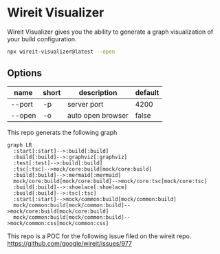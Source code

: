 # Wireit Visualizer

Wireit Visualizer gives you the ability to generate a graph visualization of your build configuration.

```bash
npx wireit-visualizer@latest --open
```

## Options

| name   | short | description       | default |
| ------ | ----- | ----------------- | ------- |
| --port | -p    | server port       | 4200    |
| --open | -o    | auto open browser | false   |

This repo generats the following graph

```mermaid
graph LR
  :start[:start]-->:build[:build]
  :build[:build]-->:graphviz[:graphviz]
  :test[:test]-->:build[:build]
  :tsc[:tsc]-->mock/core:build[mock/core:build]
  :build[:build]-->:mermaid[:mermaid]
  mock/core:build[mock/core:build]-->mock/core:tsc[mock/core:tsc]
  :build[:build]-->:shoelace[:shoelace]
  :build[:build]-->:tsc[:tsc]
  :start[:start]-->mock/common:build[mock/common:build]
  mock/common:build[mock/common:build]-->mock/core:build[mock/core:build]
  mock/common:build[mock/common:build]-->mock/common:css[mock/common:css]

```

This repo is a POC for the following issue filed on the wireit repo. https://github.com/google/wireit/issues/977
